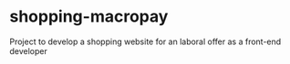 # shopping-macropay

Project to develop a shopping website for an laboral offer as a front-end developer
